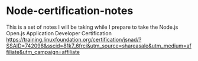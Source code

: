 # Node-certification-notes

This is a set of notes I will be taking while I prepare to take the Node.js Open.js Application Developer Certification 
https://training.linuxfoundation.org/certification/jsnad/?SSAID=742098&sscid=81k7_6frci&utm_source=shareasale&utm_medium=affiliate&utm_campaign=affiliate

